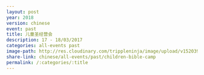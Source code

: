 ```yaml
---
layout: post
year: 2018
version: chinese
event: past
title: 儿童圣经营会
description: 17 - 18/03/2017
categories: all-events past
image-path: http://res.cloudinary.com/trippleninja/image/upload/v1520398231/Children%20Bible%20Camp%20Mar18/2018_Bible_Camp2.jpg
share-link: chinese/all-events/past/children-bible-camp
permalink: /:categories/:title
---
```

